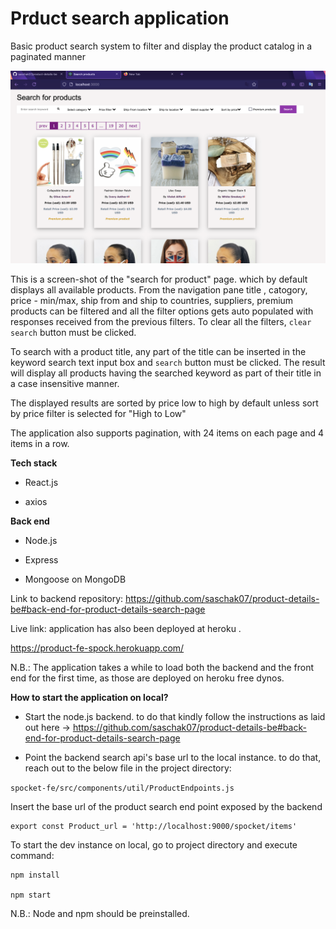 # Prduct search application

Basic product search system to filter and display the product catalog in a paginated manner

![searchPage](https://github.com/saschak07/image-store/blob/main/Screenshot%202021-06-20%20at%208.32.50%20PM.png)

This is a screen-shot of the "search for product" page. which by default displays all available products. From the navigation pane title , catogory, price - min/max, ship from and ship to countries, suppliers, premium products can be filtered and all the filter options gets auto populated with responses received from the previous filters. To clear all the filters, `clear search` button must be clicked.

To search with a product title, any part of the title can be inserted in the keyword search text input box and `search` button must be clicked. The result will display all products having the searched keyword as part of their title in a case insensitive manner.

The displayed results are sorted by price low to high by default unless sort by price filter is selected for "High to Low"

The application also supports pagination, with 24 items on each page and 4 items in a row.

**Tech stack**

* React.js

* axios

**Back end**

* Node.js

* Express

* Mongoose on MongoDB

Link to backend repository: https://github.com/saschak07/product-details-be#back-end-for-product-details-search-page

Live link: application has also been deployed at heroku .

https://product-fe-spock.herokuapp.com/

N.B.: The application takes a while to load both the backend and the front end for the first time, as those are deployed on heroku free dynos.

**How to start the application on local?**

* Start the node.js backend. to do that kindly follow the instructions as laid out here -> https://github.com/saschak07/product-details-be#back-end-for-product-details-search-page

* Point the backend search api's base url to the local instance. to do that, reach out to the below file in the project directory:

`spocket-fe/src/components/util/ProductEndpoints.js`

Insert the base url of the product search end point exposed by the backend 

```
export const Product_url = 'http://localhost:9000/spocket/items'

```

To start the dev instance on local, go to project directory and execute command:

```
npm install

npm start

```
N.B.: Node and npm should be preinstalled.


